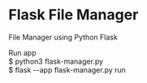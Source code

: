 # Flask File Manager
File Manager using Python Flask

Run app\
$ python3 flask-manager.py\
$ flask --app flask-manager.py run 

